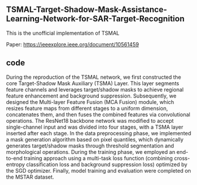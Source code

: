 ## TSMAL-Target-Shadow-Mask-Assistance-Learning-Network-for-SAR-Target-Recognition
This is the unofficial implementation of TSMAL

Paper: https://ieeexplore.ieee.org/document/10561459
## code
During the reproduction of the TSMAL network, we first constructed the core Target-Shadow Mask Auxiliary (TSMA) Layer. This layer segments feature channels and leverages target/shadow masks to achieve regional feature enhancement and background suppression. Subsequently, we designed the Multi-layer Feature Fusion (MCA Fusion) module, which resizes feature maps from different stages to a uniform dimension, concatenates them, and then fuses the combined features via convolutional operations. The ResNet18 backbone network was modified to accept single-channel input and was divided into four stages, with a TSMA layer inserted after each stage. In the data preprocessing phase, we implemented a mask generation algorithm based on pixel quantiles, which dynamically generates target/shadow masks through threshold segmentation and morphological operations. During the training phase, we employed an end-to-end training approach using a multi-task loss function (combining cross-entropy classification loss and background suppression loss) optimized by the SGD optimizer. Finally, model training and evaluation were completed on the MSTAR dataset.
